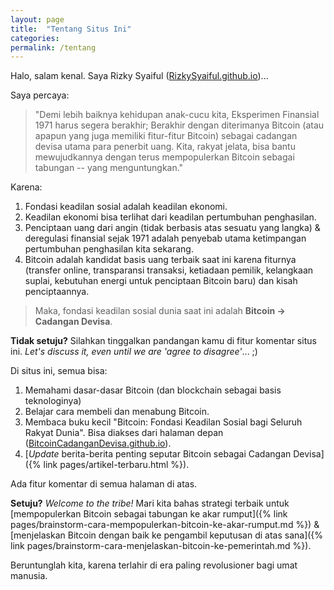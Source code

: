 ```yaml
---
layout: page
title:  "Tentang Situs Ini"
categories:
permalink: /tentang
---
```


Halo, salam kenal. Saya Rizky Syaiful ([RizkySyaiful.github.io](https://RizkySyaiful.github.io))...

Saya percaya:

> "Demi lebih baiknya kehidupan anak-cucu kita, Eksperimen Finansial 1971 harus segera berakhir; Berakhir dengan diterimanya Bitcoin (atau apapun yang juga memiliki fitur-fitur Bitcoin) sebagai cadangan devisa utama para penerbit uang. Kita, rakyat jelata, bisa bantu mewujudkannya dengan terus mempopulerkan Bitcoin sebagai tabungan -- yang menguntungkan."

Karena:

1. Fondasi keadilan sosial adalah keadilan ekonomi.
2. Keadilan ekonomi bisa terlihat dari keadilan pertumbuhan penghasilan.
3. Penciptaan uang dari angin (tidak berbasis atas sesuatu yang langka) & deregulasi finansial sejak 1971 adalah penyebab utama ketimpangan pertumbuhan penghasilan kita sekarang.
4. Bitcoin adalah kandidat basis uang terbaik saat ini karena fiturnya (transfer online, transparansi transaksi, ketiadaan pemilik, kelangkaan suplai, kebutuhan energi untuk penciptaan Bitcoin baru) dan kisah penciptaannya.

> Maka, fondasi keadilan sosial dunia saat ini adalah **Bitcoin → Cadangan Devisa**.

**Tidak setuju?** Silahkan tinggalkan pandangan kamu di fitur komentar situs ini. *Let's discuss it, even until we are 'agree to disagree'*... ;) 

Di situs ini, semua bisa:

1. Memahami dasar-dasar Bitcoin (dan blockchain sebagai basis teknologinya)
1. Belajar cara membeli dan menabung Bitcoin.
1. Membaca buku kecil "Bitcoin: Fondasi Keadilan Sosial bagi Seluruh Rakyat Dunia". Bisa diakses dari halaman depan ([BitcoinCadanganDevisa.github.io](/)).
1. [*Update* berita-berita penting seputar Bitcoin sebagai Cadangan Devisa]({% link pages/artikel-terbaru.html %}).

Ada fitur komentar di semua halaman di atas.

**Setuju?** *Welcome to the tribe!* Mari kita bahas strategi terbaik untuk [mempopulerkan Bitcoin sebagai tabungan ke akar rumput]({% link pages/brainstorm-cara-mempopulerkan-bitcoin-ke-akar-rumput.md %}) & [menjelaskan Bitcoin dengan baik ke pengambil keputusan di atas sana]({% link pages/brainstorm-cara-menjelaskan-bitcoin-ke-pemerintah.md %}).

Beruntunglah kita, karena terlahir di era paling revolusioner bagi umat manusia.